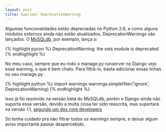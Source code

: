 ```yaml
---
layout: post
title: Suprimir DeprecationWarning
---
```


Algumas funcionalidades estão depreciadas no Python 2.6, e como alguns módulos externos ainda não estão atualizados, DeprecationWarnings são lançados. O <a href="http://sourceforge.net/projects/mysql-python">MySQLdb</a>, por exemplo, lança o:

{% highlight pycon %}
DeprecationWarning: the sets module is deprecated
{% endhighlight %}

No meu caso, sempre que eu rodo o manage.py runserver no Django vejo esse warning, o que é bem chato. Para filtrá-lo, basta adicionar essas linhas no seu manage.py

{% highlight python %}
import warnings
warnings.simplefilter('ignore', DeprecationWarning)
{% endhighlight %}

Isso já foi resolvido na versão beta do MySQLdb, porém o Django ainda não suporta essa versão, devido a muita coisa ter sido reescrita, mas suportará na versão 1.1, <a href="http://groups.google.com/group/django-users/browse_thread/thread/c295c25b507cda57?hl=en">segundo um dos core developers</a>

Só tenha cuidado pra não filtrar todos os warnings sempre, e deixar algum aviso importante passar despercebido.
